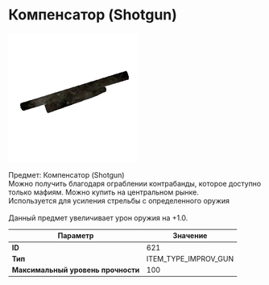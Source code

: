 # Компенсатор (Shotgun)

![Item Image](../img/621.webp?raw=true)

Предмет: Компенсатор (Shotgun)<br>Можно получить благодаря ограблении контрабанды, которое доступно<br>только мафиям. Можно купить на центральном рынке. <br>Используется для усиления стрельбы с определенного оружия<br><br>Данный предмет увеличивает урон оружия на +1.0.<br>


| Параметр | Значение |
|----------|----------|
| **ID** | 621 |
| **Тип** | ITEM_TYPE_IMPROV_GUN |
| **Максимальный уровень прочности** | 100 |

